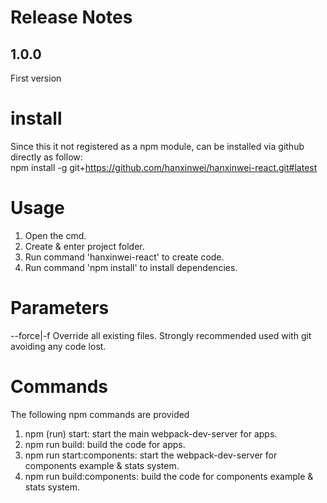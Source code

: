 # Release Notes
## 1.0.0
First version

# install
Since this it not registered as a npm module, can be installed via github directly as follow: \
npm install -g git+https://github.com/hanxinwei/hanxinwei-react.git#latest

# Usage
1. Open the cmd.
2. Create & enter project folder.
3. Run command 'hanxinwei-react' to create code.
4. Run command 'npm install' to install dependencies.

# Parameters
--force|-f Override all existing files. Strongly recommended used with git avoiding any code lost.

# Commands
The following npm commands are provided 
1. npm (run) start: start the main webpack-dev-server for apps.
2. npm run build: build the code for apps.
3. npm run start:components: start the webpack-dev-server for components example & stats system.
4. npm run build:components: build the code for components example & stats system.
